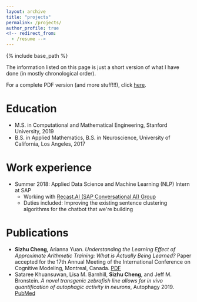 ```yaml
---
layout: archive
title: "projects"
permalink: /projects/
author_profile: true
<!-- redirect_from:
  - /resume -->
---
```


{% include base_path %}

The information listed on this page is just a short version of what I have done (in mostly chronological order).

For a complete PDF version (and more stuff!!!), click [here](http://szcheng0702.github.io/files/Cheng_Sizhu_Resume.pdf).


Education
======
* M.S. in Computational and Mathematical Engineering, Stanford University, 2019
* B.S. in Applied Mathematics, B.S. in Neuroscience, University of California, Los Angeles, 2017


Work experience
======
* Summer 2018: Applied Data Science and Machine Learning (NLP) Intern at SAP
  * Working with [Recast.AI (SAP Conversational AI) Group](https://cai.tools.sap/)
  * Duties included: Improving the existing sentence clustering algorithms for the chatbot that we're building



Publications
======
* **Sizhu Cheng**, Arianna Yuan. *Understanding the Learning Effect of Approximate Arithmetic Training: What is Actually Being Learned?* Paper accepted for the 17th Annual Meeting of the International Conference on Cognitive Modeling, Montreal, Canada. [PDF](https://iccm-conference.neocities.org/2019/proceedings/papers/ICCM2019_paper_58.pdf)
* Sataree Khuansuwan, Lisa M. Barnhill, **Sizhu Cheng**, and Jeff M. Bronstein. *A novel transgenic zebrafish line allows for in vivo quantification of autophagic activity in neurons*, Autophagy 2019. [PubMed](https://www.ncbi.nlm.nih.gov/pubmed/30755067?holding=F1000&otool=stanford)




